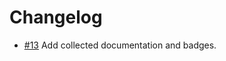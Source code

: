 # Changelog

- [#13] Add collected documentation and badges.

[#13]: https://github.com/warehouseai/warehouse.ai-api-client/pull/13

